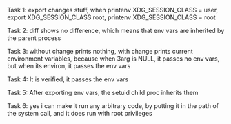 Task 1: export changes stuff, when printenv XDG_SESSION_CLASS = user, export XDG_SESSION_CLASS root, printenv XDG_SESSION_CLASS = root

Task 2: diff shows no difference, which means that env vars are inherited by the parent process

Task 3: without change prints nothing, with change prints current environment variables, because when 3arg is NULL, it passes no env vars, but when its environ, it passes the env vars

Task 4: It is verified, it passes the env vars

Task 5: After exporting env vars, the setuid child proc inherits them 

Task 6: yes i can make it run any arbitrary code, by putting it in the path of the system call, and it does run with root privileges

